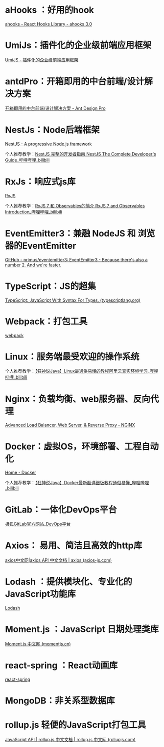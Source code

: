 # aHooks ：好用的hook

[ahooks - React Hooks Library - ahooks 3.0](https://ahooks.js.org/zh-CN)

# UmiJs：插件化的企业级前端应用框架

[UmiJS - 插件化的企业级前端应用框架](https://umijs.org/zh-CN)

# antdPro：开箱即用的中台前端/设计解决方案

[开箱即用的中台前端/设计解决方案 - Ant Design Pro](https://pro.ant.design/zh-CN/)

# NestJs：Node后端框架

[NestJS - A progressive Node.js framework](https://nestjs.com/)

个人推荐教学：[NestJS 完整的开发者指南 NestJS The Complete Developer's Guide_哔哩哔哩_bilibili](https://www.bilibili.com/video/BV1p64y1a7A7?spm_id_from=333.999.0.0)

# RxJs：响应式js库

[RxJS](https://rxjs.dev/)

个人推荐教学：[RxJS 7 和 Observables的简介 RxJS 7 and Observables Introduction_哔哩哔哩_bilibili](https://www.bilibili.com/video/BV1qr4y1U7Mp?spm_id_from=333.999.0.0)

# EventEmitter3：兼融 **NodeJS** 和 浏览器的EventEmitter

[GitHub - primus/eventemitter3: EventEmitter3 - Because there's also a number 2. And we're faster.](https://github.com/primus/eventemitter3)

# TypeScript：JS的超集

[TypeScript: JavaScript With Syntax For Types. (typescriptlang.org)](https://www.typescriptlang.org/)

# Webpack：打包工具

[webpack](https://webpack.js.org/)

# Linux：服务端最受欢迎的操作系统

个人推荐教学：[【狂神说Java】Linux最通俗易懂的教程阿里云真实环境学习_哔哩哔哩_bilibili](https://www.bilibili.com/video/BV187411y7hF?spm_id_from=333.999.0.0)

# Nginx：负载均衡、web服务器、反向代理

[Advanced Load Balancer, Web Server, & Reverse Proxy - NGINX](https://www.nginx.com/)

# Docker：虚拟OS，环境部署、工程自动化

[Home - Docker](https://www.docker.com/)

个人推荐教学：[【狂神说Java】Docker最新超详细版教程通俗易懂_哔哩哔哩_bilibili](https://www.bilibili.com/video/BV1og4y1q7M4?p=1)

# GitLab：一体化DevOps平台

[极狐GitLab官方网站_DevOps平台](https://gitlab.cn/)

# Axios： 易用、简洁且高效的http库

[axios中文网|axios API 中文文档 | axios (axios-js.com)](http://www.axios-js.com/)

# Lodash ：提供模块化、专业化的JavaScript功能库

[Lodash](https://lodash.com/)

# Moment.js ：JavaScript 日期处理类库

[Moment.js 中文网 (momentjs.cn)](http://momentjs.cn/)

# react-spring ：React动画库

[react-spring](https://react-spring.io/)

# MongoDB：非关系型数据库

# rollup.js 轻便的JavaScript打包工具

[JavaScript API | rollup.js 中文文档 | rollup.js 中文网 (rollupjs.com)](https://www.rollupjs.com/guide/javascript-api)